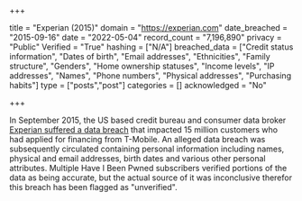 +++

title = "Experian (2015)"
domain = "https://experian.com"
date_breached = "2015-09-16"
date = "2022-05-04"
record_count = "7,196,890"
privacy = "Public"
Verified = "True"
hashing = ["N/A"]
breached_data = ["Credit status information", "Dates of birth", "Email addresses", "Ethnicities", "Family structure", "Genders", "Home ownership statuses", "Income levels", "IP addresses", "Names", "Phone numbers", "Physical addresses", "Purchasing habits"]
type = ["posts","post"]
categories = []
acknowledged = "No"


+++


In September 2015, the US based credit bureau and consumer data broker <a href="http://krebsonsecurity.com/2015/10/experian-breach-affects-15-million-consumers/" target="_blank" rel="noopener">Experian suffered a data breach</a> that impacted 15 million customers who had applied for financing from T-Mobile. An alleged data breach was subsequently circulated containing personal information including names, physical and email addresses, birth dates and various other personal attributes. Multiple Have I Been Pwned subscribers verified portions of the data as being accurate, but the actual source of it was inconclusive therefor this breach has been flagged as &quot;unverified&quot;.

